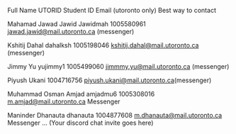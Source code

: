 Full Name UTORID Student ID Email (utoronto only) Best way to contact

Mahamad Jawad Jawid Jawidmah 1005580961 jawad.jawid@mail.utoronto.ca (messenger)

Kshitij Dahal dahalksh 1005198046 kshitij.dahal@mail.utoronto.ca (messenger)

Jimmy Yu yujimmy1 1005499060 jimmmy.yu@mail.utoronto.ca (messenger)

Piyush Ukani 1004716756 piyush.ukani@mail.utoronto.ca(messenger)

Muhammad Osman Amjad amjadmu6 1005308016 m.amjad@mail.utoronto.ca Messenger

Maninder Dhanauta dhanauta 1004877608 m.dhanauta@mail.utoronto.ca Messenger
...
(Your discord chat invite goes here)
